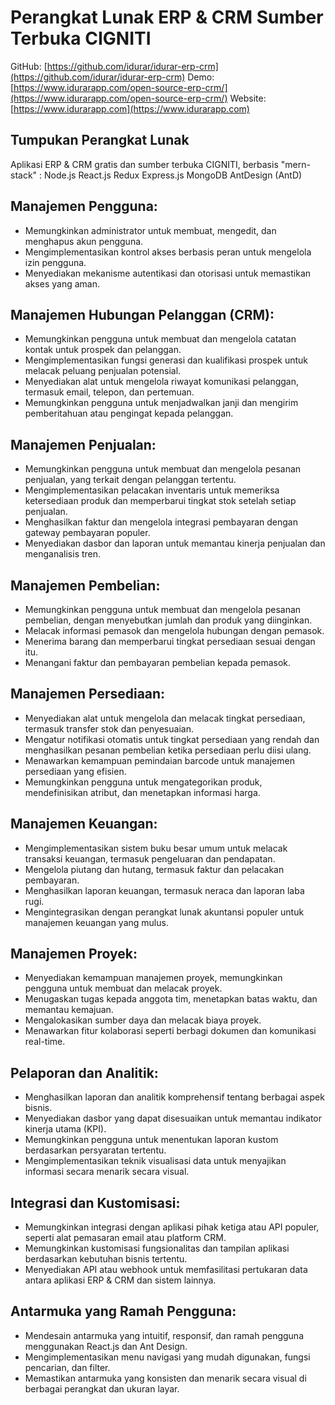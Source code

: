 # Perangkat Lunak ERP & CRM Sumber Terbuka CIGNITI

GitHub: [https://github.com/idurar/idurar-erp-crm](https://github.com/idurar/idurar-erp-crm)
Demo: [https://www.idurarapp.com/open-source-erp-crm/](https://www.idurarapp.com/open-source-erp-crm/)
Website: [https://www.idurarapp.com](https://www.idurarapp.com)

## Tumpukan Perangkat Lunak

Aplikasi ERP & CRM gratis dan sumber terbuka CIGNITI, berbasis "mern-stack" : Node.js React.js Redux Express.js MongoDB AntDesign (AntD)

## Manajemen Pengguna:

- Memungkinkan administrator untuk membuat, mengedit, dan menghapus akun pengguna.
- Mengimplementasikan kontrol akses berbasis peran untuk mengelola izin pengguna.
- Menyediakan mekanisme autentikasi dan otorisasi untuk memastikan akses yang aman.

## Manajemen Hubungan Pelanggan (CRM):

- Memungkinkan pengguna untuk membuat dan mengelola catatan kontak untuk prospek dan pelanggan.
- Mengimplementasikan fungsi generasi dan kualifikasi prospek untuk melacak peluang penjualan potensial.
- Menyediakan alat untuk mengelola riwayat komunikasi pelanggan, termasuk email, telepon, dan pertemuan.
- Memungkinkan pengguna untuk menjadwalkan janji dan mengirim pemberitahuan atau pengingat kepada pelanggan.

## Manajemen Penjualan:

- Memungkinkan pengguna untuk membuat dan mengelola pesanan penjualan, yang terkait dengan pelanggan tertentu.
- Mengimplementasikan pelacakan inventaris untuk memeriksa ketersediaan produk dan memperbarui tingkat stok setelah setiap penjualan.
- Menghasilkan faktur dan mengelola integrasi pembayaran dengan gateway pembayaran populer.
- Menyediakan dasbor dan laporan untuk memantau kinerja penjualan dan menganalisis tren.

## Manajemen Pembelian:

- Memungkinkan pengguna untuk membuat dan mengelola pesanan pembelian, dengan menyebutkan jumlah dan produk yang diinginkan.
- Melacak informasi pemasok dan mengelola hubungan dengan pemasok.
- Menerima barang dan memperbarui tingkat persediaan sesuai dengan itu.
- Menangani faktur dan pembayaran pembelian kepada pemasok.

## Manajemen Persediaan:

- Menyediakan alat untuk mengelola dan melacak tingkat persediaan, termasuk transfer stok dan penyesuaian.
- Mengatur notifikasi otomatis untuk tingkat persediaan yang rendah dan menghasilkan pesanan pembelian ketika persediaan perlu diisi ulang.
- Menawarkan kemampuan pemindaian barcode untuk manajemen persediaan yang efisien.
- Memungkinkan pengguna untuk mengategorikan produk, mendefinisikan atribut, dan menetapkan informasi harga.

## Manajemen Keuangan:

- Mengimplementasikan sistem buku besar umum untuk melacak transaksi keuangan, termasuk pengeluaran dan pendapatan.
- Mengelola piutang dan hutang, termasuk faktur dan pelacakan pembayaran.
- Menghasilkan laporan keuangan, termasuk neraca dan laporan laba rugi.
- Mengintegrasikan dengan perangkat lunak akuntansi populer untuk manajemen keuangan yang mulus.

## Manajemen Proyek:

- Menyediakan kemampuan manajemen proyek, memungkinkan pengguna untuk membuat dan melacak proyek.
- Menugaskan tugas kepada anggota tim, menetapkan batas waktu, dan memantau kemajuan.
- Mengalokasikan sumber daya dan melacak biaya proyek.
- Menawarkan fitur kolaborasi seperti berbagi dokumen dan komunikasi real-time.

## Pelaporan dan Analitik:

- Menghasilkan laporan dan analitik komprehensif tentang berbagai aspek bisnis.
- Menyediakan dasbor yang dapat disesuaikan untuk memantau indikator kinerja utama (KPI).
- Memungkinkan pengguna untuk menentukan laporan kustom berdasarkan persyaratan tertentu.
- Mengimplementasikan teknik visualisasi data untuk menyajikan informasi secara menarik secara visual.

## Integrasi dan Kustomisasi:

- Memungkinkan integrasi dengan aplikasi pihak ketiga atau API populer, seperti alat pemasaran email atau platform CRM.
- Memungkinkan kustomisasi fungsionalitas dan tampilan aplikasi berdasarkan kebutuhan bisnis tertentu.
- Menyediakan API atau webhook untuk memfasilitasi pertukaran data antara aplikasi ERP & CRM dan sistem lainnya.

## Antarmuka yang Ramah Pengguna:

- Mendesain antarmuka yang intuitif, responsif, dan ramah pengguna menggunakan React.js dan Ant Design.
- Mengimplementasikan menu navigasi yang mudah digunakan, fungsi pencarian, dan filter.
- Memastikan antarmuka yang konsisten dan menarik secara visual di berbagai perangkat dan ukuran layar.